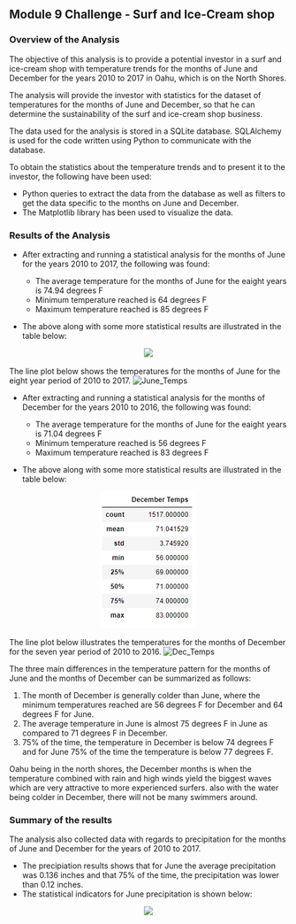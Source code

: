 ## Module 9 Challenge - Surf and Ice-Cream shop 


### Overview of the Analysis

The objective of this analysis is to provide a potential investor in a surf and ice-cream shop with temperature trends for the months of June and December for the years 2010 to 2017 in Oahu, which is on the North Shores. 

The analysis will provide the investor with statistics for the dataset of temperatures for the months of June and December, so that he can determine the sustainability of the surf and ice-cream shop business.

The data used for the analysis is stored in a SQLite database. SQLAlchemy is used for the code written using Python to communicate with the database.

To obtain the statistics about the temperature trends and to present it to the investor, the following have been used:
- Python queries to extract the data from the database as well as filters to get the data specific to the months on June and December.
- The Matplotlib library has been used to visualize the data.

### Results of the Analysis

- After extracting and running a statistical analysis for the months of June for the years 2010 to 2017, the following was found:
  - The average temperature for the months of June for the eaight years is 74.94 degrees F
  - Minimum temperature reached is 64 degrees F
  - Maximum temperature reached is 85 degrees F
  
- The above along with some more statistical results are illustrated in the table below:

<p align="center">
<img src="https://user-images.githubusercontent.com/82583576/123497553-25f1a380-d5fc-11eb-8501-413c50e49ada.png">
</p>

The line plot below shows the temperatures for the months of June for the eight year period of 2010 to 2017.
 ![June_Temps](https://user-images.githubusercontent.com/82583576/123499095-4290da00-d602-11eb-92e8-12fcc1abb132.png)
    
        
 - After extracting and running a statistical analysis for the months of December for the years 2010 to 2016, the following was found:
   - The average temperature for the months of June for the eaight years is 71.04 degrees F
   - Minimum temperature reached is 56 degrees F
   - Maximum temperature reached is 83 degrees F
  
- The above along with some more statistical results are illustrated in the table below:     

<p align="center">
<img src="https://github.com/BLuckoo/surfs_up/blob/main/dec_temps_stats.PNG">
</p>

The line plot below illustrates the temperatures for the months of December for the seven year period of 2010 to 2016.
![Dec_Temps](https://user-images.githubusercontent.com/82583576/123499082-27be6580-d602-11eb-9e54-6b2401a83f83.png)

          
The three main differences in the temperature pattern for the months of June and the months of December can be summarized as follows:

1.  The month of December is generally colder than June, where the minimum temperatures reached are 56 degrees F for December and 64 degrees F for June.
2.  The average temperature in June is almost 75 degrees F in June as compared to 71 degrees F in December.
3.  75% of the time, the temperature in December is below 74 degrees F and for June 75% of the time the temperature is below 77 degrees F.

Oahu being in the north shores, the December months is when the temperature combined with rain and high winds yield the biggest waves which are very attractive to more experienced surfers. also with the water being colder in December, there will not be many swimmers around.


### Summary of the results

The analysis also collected data with regards to precipitation for the months of June and December for the years of 2010 to 2017.

- The precipiation results shows that for June the average precipitation was 0.136 inches and that 75% of the time, the precipitation was lower than 0.12 inches.
- The statistical indicators for June precipitation is shown below:
<p align="center">
<img src="https://user-images.githubusercontent.com/82583576/123497553-25f1a380-d5fc-11eb-8501-413c50e49ada.png">
<img src="
  
</p>

